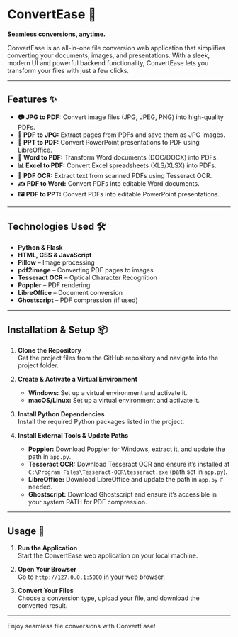 # ConvertEase 🚀

**Seamless conversions, anytime.**  

ConvertEase is an all-in-one file conversion web application that simplifies converting your documents, images, and presentations. With a sleek, modern UI and powerful backend functionality, ConvertEase lets you transform your files with just a few clicks.

---

## Features ✨

- **📷 JPG to PDF:** Convert image files (JPG, JPEG, PNG) into high-quality PDFs.  
- **📄 PDF to JPG:** Extract pages from PDFs and save them as JPG images.  
- **📑 PPT to PDF:** Convert PowerPoint presentations to PDF using LibreOffice.  
- **📝 Word to PDF:** Transform Word documents (DOC/DOCX) into PDFs.  
- **📊 Excel to PDF:** Convert Excel spreadsheets (XLS/XLSX) into PDFs.  
- **🔎 PDF OCR:** Extract text from scanned PDFs using Tesseract OCR.  
- **✍️ PDF to Word:** Convert PDFs into editable Word documents.  
- **🖼️ PDF to PPT:** Convert PDFs into editable PowerPoint presentations.

---

## Technologies Used 🛠️

- **Python & Flask**  
- **HTML, CSS & JavaScript**  
- **Pillow** – Image processing  
- **pdf2image** – Converting PDF pages to images  
- **Tesseract OCR** – Optical Character Recognition  
- **Poppler** – PDF rendering  
- **LibreOffice** – Document conversion  
- **Ghostscript** – PDF compression (if used)

---

## Installation & Setup 📦

1. **Clone the Repository**  
   Get the project files from the GitHub repository and navigate into the project folder.

2. **Create & Activate a Virtual Environment**  
   - **Windows:** Set up a virtual environment and activate it.  
   - **macOS/Linux:** Set up a virtual environment and activate it.

3. **Install Python Dependencies**  
   Install the required Python packages listed in the project.

4. **Install External Tools & Update Paths**  
   - **Poppler:** Download Poppler for Windows, extract it, and update the path in `app.py`.  
   - **Tesseract OCR:** Download Tesseract OCR and ensure it’s installed at `C:\Program Files\Tesseract-OCR\tesseract.exe` (path set in `app.py`).  
   - **LibreOffice:** Download LibreOffice and update the path in `app.py` if needed.  
   - **Ghostscript:** Download Ghostscript and ensure it’s accessible in your system PATH for PDF compression.

---

## Usage 🚀

1. **Run the Application**  
   Start the ConvertEase web application on your local machine.

2. **Open Your Browser**  
   Go to `http://127.0.0.1:5000` in your web browser.

3. **Convert Your Files**  
   Choose a conversion type, upload your file, and download the converted result.

---

Enjoy seamless file conversions with ConvertEase!
